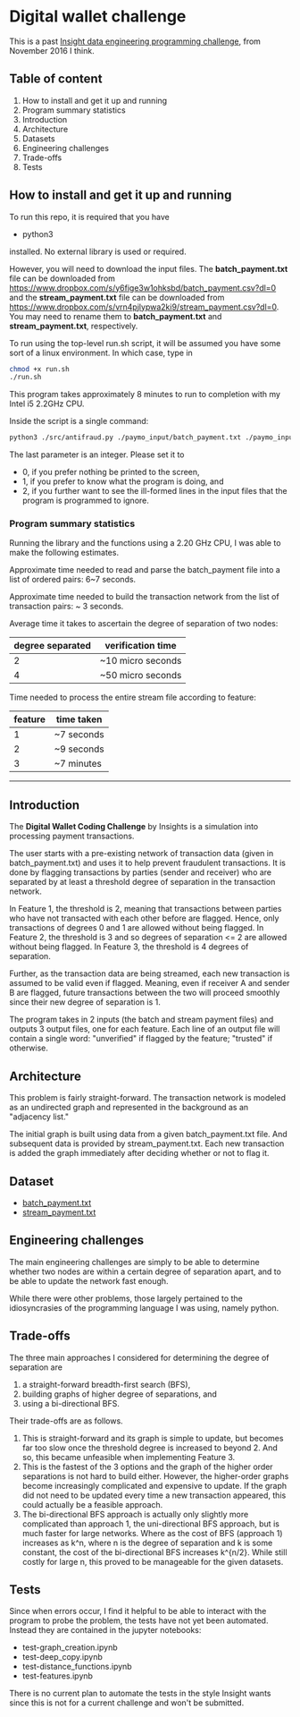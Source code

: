 # Digital wallet challenge

This is a past [Insight data engineering programming challenge](https://github.com/InsightDataScience/digital-wallet), from November 2016 I think.

## Table of content
1. How to install and get it up and running
2. Program summary statistics
3. Introduction
4. Architecture
5. Datasets
6. Engineering challenges
7. Trade-offs
8. Tests


## How to install and get it up and running
To run this repo, it is required that you have
- python3

installed. No external library is used or required.

However, you will need to download the input files. The **batch_payment.txt** file can be downloaded from https://www.dropbox.com/s/y6fige3w1ohksbd/batch_payment.csv?dl=0 and the **stream_payment.txt** file can be downloaded from https://www.dropbox.com/s/vrn4pjlypwa2ki9/stream_payment.csv?dl=0. You may need to rename them to **batch_payment.txt** and **stream_payment.txt**, respectively.

To run using the top-level run.sh script, it will be
assumed you have some sort of a linux environment. In which case, type in
```bash
chmod +x run.sh
./run.sh
```

This program takes approximately 8 minutes to run to completion with my Intel i5 2.2GHz CPU.

Inside the script is a single command:
```bash
python3 ./src/antifraud.py ./paymo_input/batch_payment.txt ./paymo_input/stream_payment.txt ./paymo_output/output1.txt ./paymo_output/output2.txt ./paymo_output/output3.txt 1
```
The last parameter is an integer. Please set it to
- 0, if you prefer nothing be printed to the screen,
- 1, if you prefer to know what the program is doing, and
- 2, if you further want to see the ill-formed lines in the input files that the program is programmed to ignore.

### Program summary statistics
Running the library and the functions using a 2.20 GHz CPU, I was able to make the following estimates.

Approximate time needed to read and parse the batch_payment file into a list of ordered pairs: 6~7 seconds.

Approximate time needed to build the transaction network from the list of transaction pairs: ~ 3 seconds.

Average time it takes to ascertain the degree of separation of two nodes:

|degree separated|verification time|
|---|---|
|2  |~10 micro seconds |
|4  |~50 micro seconds |

Time needed to process the entire stream file according to feature:

|feature|time taken|
|---|---|
|1 |~7 seconds |
|2   | ~9 seconds|
|3   | ~7 minutes |



<hr/>

## Introduction
The **Digital Wallet Coding Challenge** by Insights is a simulation into processing payment transactions.

The user starts with a pre-existing network of transaction data (given in batch_payment.txt) and uses it to help prevent fraudulent transactions. It is done by flagging transactions by parties (sender and receiver) who are separated by at least a threshold degree of separation in the transaction network.

In Feature 1, the threshold is 2, meaning that transactions between parties who have not transacted with each other before are flagged. Hence, only transactions of degrees 0 and 1 are allowed without being flagged. In Feature 2, the threshold is 3 and so degrees of separation <= 2 are allowed without being flagged. In Feature 3, the threshold is 4 degrees of separation.

Further, as the transaction data are being streamed, each new transaction is assumed to be valid even if flagged. Meaning, even if receiver A and sender B are flagged, future transactions between the two will proceed smoothly since their new degree of separation is 1.

The program takes in 2 inputs (the batch and stream payment files) and outputs 3 output files, one for each feature. Each line of an output file will contain a single word: "unverified" if flagged by the feature; "trusted" if otherwise.

## Architecture

This problem is fairly straight-forward. The transaction network is modeled as an undirected graph and represented in the background as an "adjacency list."

The initial graph is built using data from a given batch_payment.txt file. And subsequent data is provided by stream_payment.txt. Each new transaction is added the graph immediately after deciding whether or not to flag it.

## Dataset

- [batch_payment.txt](https://www.dropbox.com/s/y6fige3w1ohksbd/batch_payment.csv?dl=0)
- [stream_payment.txt](https://www.dropbox.com/s/vrn4pjlypwa2ki9/stream_payment.csv?dl=0)

## Engineering challenges

The main engineering challenges are simply to be able to determine whether two nodes are within a certain degree of separation apart, and to be able to update the network fast enough.

While there were other problems, those largely pertained to the idiosyncrasies of the programming language I was using, namely python.

## Trade-offs

The three main approaches I considered for determining the degree of separation are
1. a straight-forward breadth-first search (BFS),
2. building graphs of higher degree of separations, and
3. using a bi-directional BFS.

Their trade-offs are as follows.
1. This is straight-forward and its graph is simple to update, but becomes far too slow once the threshold degree is increased to beyond 2. And so, this became unfeasible when implementing Feature 3.
2. This is the fastest of the 3 options and the graph of the higher order separations is not hard to build either. However, the higher-order graphs become increasingly complicated and expensive to update. If the graph did not need to be updated every time a new transaction appeared, this could actually be a feasible approach.
3. The bi-directional BFS approach is actually only slightly more complicated than approach 1, the uni-directional BFS approach, but is much faster for large networks. Where as the cost of BFS (approach 1) increases as k^n, where n is the degree of separation and k is some constant, the cost of the bi-directional BFS increases k^{n/2}. While still costly for large n, this proved to be manageable for the given datasets.


## Tests

Since when errors occur, I find it helpful to be able to interact with the program to probe the problem, the tests have not yet been automated. Instead they are contained in the jupyter notebooks:
- test-graph_creation.ipynb
- test-deep_copy.ipynb
- test-distance_functions.ipynb
- test-features.ipynb

There is no current plan to automate the tests in the style Insight wants since this is not for a current challenge and won't be submitted.
